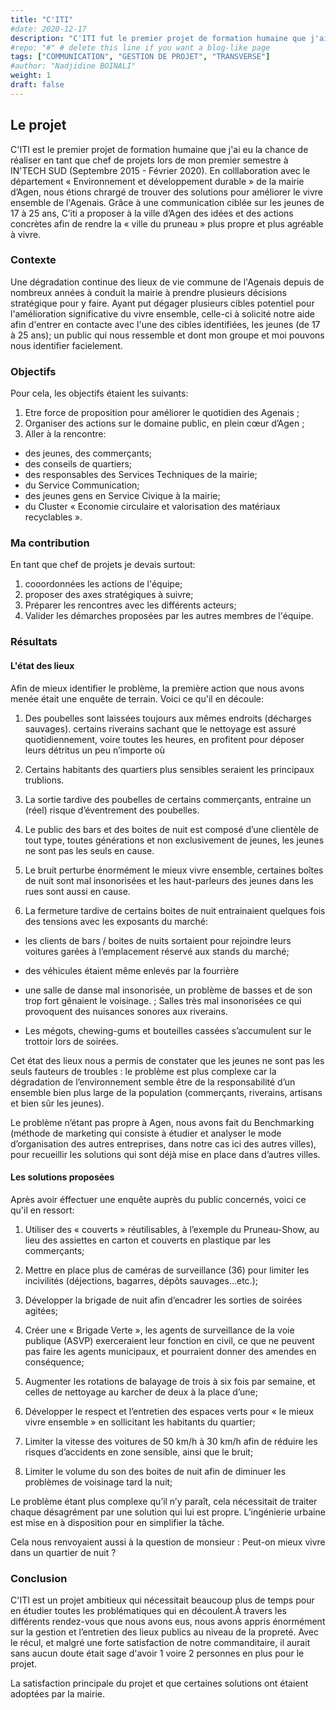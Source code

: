 ```yaml
---
title: "C'ITI"
#date: 2020-12-17
description: "C'ITI fut le premier projet de formation humaine que j'ai eu la chance de réaliser à IN'TECH SUD"
#repo: "#" # delete this line if you want a blog-like page
tags: ["COMMUNICATION", "GESTION DE PROJET", "TRANSVERSE"]
#author: "Nadjidine BOINALI"
weight: 1
draft: false
---
```





## Le projet
C'ITI est le premier projet de formation humaine que j'ai eu la chance de réaliser en tant que chef de projets lors de mon premier semestre à IN'TECH SUD (Septembre 2015 - Février 2020). En colllaboration avec le département « Environnement et développement durable » de la mairie d’Agen, nous étions chrargé de trouver des solutions pour améliorer le vivre ensemble de l'Agenais. Grâce à une communication ciblée sur les jeunes de 17 à 25 ans, C’iti a proposer à la ville d’Agen des idées et des actions concrètes afin de rendre la « ville du pruneau » plus propre et plus agréable à vivre.


### Contexte
Une dégradation continue des lieux de vie commune de l'Agenais depuis de nombreux années à conduit la mairie à prendre plusieurs décisions
stratégique pour y faire. Ayant put dégager plusieurs cibles potentiel pour l'amélioration significative du vivre ensemble, celle-ci à solicité notre aide afin d'entrer en contacte avec l'une des cibles identifiées, les jeunes (de 17 à 25 ans); un public qui nous ressemble
et dont mon groupe et moi pouvons nous identifier facielement.

### Objectifs

Pour cela, les objectifs étaient les suivants:
1. Etre force de proposition pour améliorer le quotidien des Agenais ;
2. Organiser des actions sur le domaine public, en plein cœur d’Agen ;
3. Aller à la rencontre:
- des jeunes, des commerçants;
- des conseils de quartiers; 
- des responsables des Services Techniques de la mairie;
- du Service Communication;
- des jeunes gens en Service Civique à la mairie;
- du Cluster « Economie circulaire et valorisation des matériaux recyclables ».


### Ma contribution
En tant que chef de projets je devais surtout:
1. cooordonnées les actions de l'équipe;
2. proposer des axes stratégiques à suivre;
3. Préparer les rencontres avec les différents acteurs;
4. Valider les démarches proposées par les autres membres de l'équipe.



### Résultats
#### L'état des lieux
Afin de mieux identifier le problème, la première action que nous avons menée était une enquête de terrain.
Voici ce qu'il en découle:

1. Des poubelles sont laissées toujours aux mêmes endroits (décharges sauvages). certains riverains sachant que le nettoyage est assuré quotidiennement, voire toutes les heures, en profitent pour déposer leurs détritus un peu n’importe où 

2. Certains habitants des quartiers plus sensibles seraient les principaux trublions.

3. La sortie tardive des poubelles de certains commerçants, entraine un (réel) risque d’éventrement des poubelles. 

4. Le public des bars et des boites de nuit est composé d’une clientèle de tout type, toutes générations et non exclusivement de jeunes, les jeunes ne sont pas les seuls en cause.

5. Le bruit perturbe énormément le mieux vivre ensemble, certaines boîtes de nuit sont mal insonorisées et  les haut-parleurs des jeunes dans les rues sont aussi en cause.

6. La fermeture tardive de certains boites de nuit entrainaient quelques fois des tensions avec les exposants du marché:
- les clients de bars / boites de nuits sortaient pour rejoindre leurs voitures garées à l’emplacement réservé aux stands du marché;
- des véhicules étaient même enlevés par la fourrière
- une salle de danse mal insonorisée, un problème de basses et de son trop fort gênaient le voisinage.  ; Salles très mal insonorisées ce qui provoquent des nuisances sonores aux riverains.

- Les mégots, chewing-gums et bouteilles cassées s’accumulent sur le trottoir lors de soirées.

Cet état des lieux nous a permis de constater que les jeunes ne sont pas les seuls fauteurs de troubles : le problème est plus complexe car la dégradation de l’environnement semble être de la responsabilité d’un ensemble bien plus large de la population (commerçants, riverains, artisans et bien sûr les jeunes).

Le problème n’étant pas propre à Agen, nous avons fait du Benchmarking (méthode de marketing qui consiste à étudier et analyser le mode d’organisation des autres entreprises, dans notre cas ici des autres villes), pour recueillir les solutions qui sont déjà mise en place dans d’autres villes. 

#### Les solutions proposées

Après avoir éffectuer une enquête auprès du public concernés, voici ce qu'il en ressort:

1. Utiliser des « couverts » réutilisables, à l’exemple du Pruneau-Show, au lieu des assiettes en carton et couverts en plastique par les commerçants; 

2. Mettre en place  plus de caméras de surveillance (36) pour limiter les incivilités (déjections, bagarres, dépôts sauvages…etc.); 

3. Développer la brigade de nuit afin d’encadrer les sorties de soirées agitées; 

4. Créer une « Brigade Verte »,  les agents de surveillance de la voie publique (ASVP) exerceraient leur fonction en civil, ce que ne peuvent pas faire les agents municipaux, et pourraient donner des amendes en conséquence;

5. Augmenter les rotations de balayage de trois à six fois par semaine, et celles de nettoyage au karcher de deux à la place d’une;

6. Développer le respect et l’entretien des espaces verts pour « le mieux vivre ensemble » en sollicitant les habitants du quartier;

7. Limiter la vitesse des voitures de 50 km/h à 30 km/h afin de réduire les risques d’accidents en zone sensible, ainsi que le bruit;

8. Limiter le volume du son des boites de nuit afin de diminuer les problèmes de voisinage tard la nuit; 


Le problème étant plus complexe qu’il n’y paraît, cela nécessitait de traiter chaque désagrément par une solution qui lui est propre. L’ingénierie urbaine est  mise en à disposition pour en simplifier la tâche.

Cela nous renvoyaient aussi à la question de monsieur : Peut-on mieux vivre dans un quartier de nuit ?



### Conclusion
C'ITI est un projet ambitieux qui nécessitait beaucoup plus de temps pour en étudier toutes les problématiques qui en découlent.À travers les différents rendez-vous que nous avons eus, nous avons appris énormément sur la gestion et l’entretien des lieux publics au niveau de la propreté.
Avec le récul, et malgré une forte satisfaction de notre commanditaire, il aurait sans aucun doute était sage d'avoir 1 voire 2 personnes en plus pour le projet.

La satisfaction principale du projet et que certaines solutions ont étaient adoptées par la mairie.



      